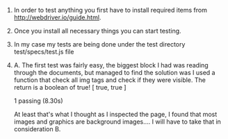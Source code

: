 1. In order to test anything you first have to install required items from http://webdriver.io/guide.html.
2. Once you install all necessary things you can start testing.
3. In my case my tests are being done under the test directory test/specs/test.js file
4.   A.
     The first test was fairly easy, the biggest block I had was reading through the documents, but managed to find the solution was I used a function that check all img tags and check if they were visible. The return is a boolean of true!
     [ true, true ]

     1 passing (8.30s)

     At least that's what I thought as I inspected the page, I found that most images and graphics are background images....
     I will have to take that in consideration 
     B.
